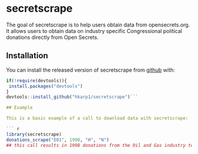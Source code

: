 
# secretscrape

<!-- badges: start -->
<!-- badges: end -->

The goal of secretscrape is to help users obtain data from opensecrets.org. It allows users to obtain data on industry specific Congressional political donations directly from Open Secrets. 

## Installation

You can install the released version of secretscrape from [github](https://github.com) with:

``` r
if(!require(devtools)){
 install.packages("devtools")
}
devtools::install_github("hkarp1/secretscrape")```

## Example

This is a basic example of a call to download data with secretscrape:

``` r
library(secretscrape)
donations_scrape("E01", 1998, "H", "N")
## this call results in 1998 donations from the Oil and Gas industry to all House candidates, not just eventual House members
```

